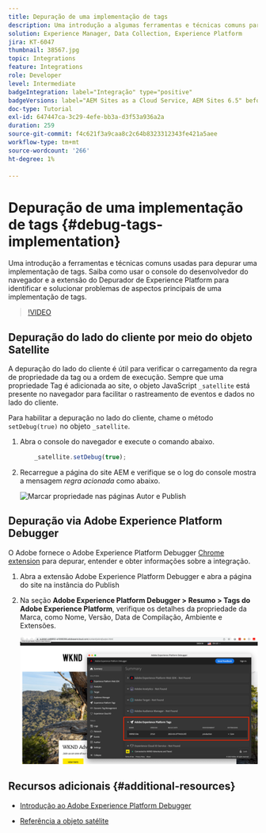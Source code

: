 ```yaml
---
title: Depuração de uma implementação de tags
description: Uma introdução a algumas ferramentas e técnicas comuns para depurar uma implementação de tags. Saiba como usar o console do desenvolvedor do navegador e a extensão do Depurador de Experience Platform para identificar e solucionar problemas de aspectos principais de uma implementação de tags.
solution: Experience Manager, Data Collection, Experience Platform
jira: KT-6047
thumbnail: 38567.jpg
topic: Integrations
feature: Integrations
role: Developer
level: Intermediate
badgeIntegration: label="Integração" type="positive"
badgeVersions: label="AEM Sites as a Cloud Service, AEM Sites 6.5" before-title="false"
doc-type: Tutorial
exl-id: 647447ca-3c29-4efe-bb3a-d3f53a936a2a
duration: 259
source-git-commit: f4c621f3a9caa8c2c64b8323312343fe421a5aee
workflow-type: tm+mt
source-wordcount: '266'
ht-degree: 1%

---
```


# Depuração de uma implementação de tags {#debug-tags-implementation}

Uma introdução a ferramentas e técnicas comuns usadas para depurar uma implementação de tags. Saiba como usar o console do desenvolvedor do navegador e a extensão do Depurador de Experience Platform para identificar e solucionar problemas de aspectos principais de uma implementação de tags.

>[!VIDEO](https://video.tv.adobe.com/v/327408?quality=12&learn=on&captions=por_br)

## Depuração do lado do cliente por meio do objeto Satellite

A depuração do lado do cliente é útil para verificar o carregamento da regra de propriedade da tag ou a ordem de execução. Sempre que uma propriedade Tag é adicionada ao site, o objeto JavaScript `_satellite` está presente no navegador para facilitar o rastreamento de eventos e dados no lado do cliente.

Para habilitar a depuração no lado do cliente, chame o método `setDebug(true)` no objeto `_satellite`.

1. Abra o console do navegador e execute o comando abaixo.

   ```javascript
       _satellite.setDebug(true);
   ```

1. Recarregue a página do site AEM e verifique se o log do console mostra a mensagem _regra acionada_ como abaixo.

   ![Marcar propriedade nas páginas Autor e Publish](assets/satellite-object-debugging.png)

## Depuração via Adobe Experience Platform Debugger

O Adobe fornece o Adobe Experience Platform Debugger [Chrome extension](https://chrome.google.com/webstore/detail/adobe-experience-platform/bfnnokhpnncpkdmbokanobigaccjkpob) para depurar, entender e obter informações sobre a integração.

1. Abra a extensão Adobe Experience Platform Debugger e abra a página do site na instância do Publish

2. Na seção **Adobe Experience Platform Debugger > Resumo > Tags do Adobe Experience Platform**, verifique os detalhes da propriedade da Marca, como Nome, Versão, Data de Compilação, Ambiente e Extensões.

   ![Detalhes de Adobe Experience Platform Debugger e Propriedades de Marca](assets/tag-property-details.png)

## Recursos adicionais {#additional-resources}

+ [Introdução ao Adobe Experience Platform Debugger](https://experienceleague.adobe.com/docs/platform-learn/data-collection/debugger/overview.html?lang=pt-BR)

+ [Referência a objeto satélite](https://experienceleague.adobe.com/docs/experience-platform/tags/client-side/satellite-object.html?lang=pt-BR)
